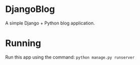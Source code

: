 # DjangoBlog

A simple Django + Python blog application.

# Running

Run this app using the command: `python manage.py runserver`
 
